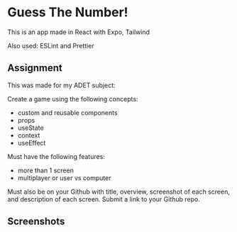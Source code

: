 # Guess The Number!

This is an app made in React with Expo, Tailwind

Also used: ESLint and Prettier

## Assignment

This was made for my ADET subject:

Create a game using the following concepts:

- custom and reusable components
- props
- useState
- context
- useEffect

Must have the following features:

- more than 1 screen
- multiplayer or user vs computer

Must also be on your Github with title, overview, screenshot of each screen, and description of each screen. Submit a link to your Github repo.

## Screenshots
